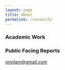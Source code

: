 ```yaml
---
layout: page
title: About
permalink: /research/
---
```




### Academic Work


### Public Facing Reports


[onyilam@gmail.com](mailto:onyilam@gmail.com)
